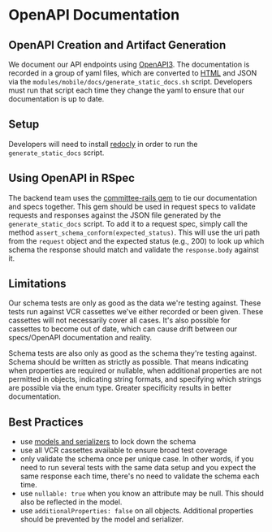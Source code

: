 # OpenAPI Documentation

## OpenAPI Creation and Artifact Generation

We document our API endpoints using [OpenAPI3](https://swagger.io/specification/). The documentation is recorded in a group of yaml files, which are converted to [HTML](../API.md) and JSON via the `modules/mobile/docs/generate_static_docs.sh` script. Developers must run that script each time they change the yaml to ensure that our documentation is up to date.

## Setup

Developers will need to install [redocly](https://redocly.com/docs/cli/installation#install-globally) in order to run the `generate_static_docs` script.

## Using OpenAPI in RSpec

The backend team uses the [committee-rails gem](https://github.com/willnet/committee-rails) to tie our documentation and specs together. This gem should be used in request specs to validate requests and responses against the JSON file generated by the `generate_static_docs` script. To add it to a request spec, simply call the method `assert_schema_conform(expected_status)`. This will use the uri path from the `request` object and the expected status (e.g., 200) to look up which schema the response should match and validate the `response.body` against it.

## Limitations

Our schema tests are only as good as the data we're testing against. These tests run against VCR cassettes we've either recorded or been given. These cassettes will not necessarily cover all cases. It's also possible for cassettes to become out of date, which can cause drift between our specs/OpenAPI documentation and reality.

Schema tests are also only as good as the schema they're testing against. Schema should be written as strictly as possible. That means indicating when properties are required or nullable, when additional properties are not permitted in objects, indicating string formats, and specifying which strings are possible via the enum type. Greater specificity results in better documentation.

## Best Practices

- use [models and serializers](./ModelsAndSerializers.md) to lock down the schema
- use all VCR cassettes available to ensure broad test coverage
- only validate the schema once per unique case. In other words, if you need to run several tests with the same data setup and you expect the same response each time, there's no need to validate the schema each time.
- use `nullable: true` when you know an attribute may be null. This should also be reflected in the model.
- use `additionalProperties: false` on all objects. Additional properties should be prevented by the model and serializer.
